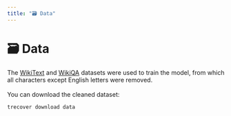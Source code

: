 ```yaml
---
title: "🗃️ Data"
---
```


# 🗃️ Data
<div align="justify">
    The <a href="https://huggingface.co/datasets/wikitext">WikiText</a> and 
    <a href=https://huggingface.co/datasets/wiki_qa">WikiQA</a> datasets were used to train the model, from which all
    characters except English letters were removed.<br><br>
    You can download the cleaned dataset:
</div>

```shell
trecover download data
```

